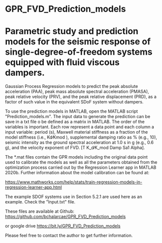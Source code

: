 # GPR_FVD_Prediction_models
# Parametric study and prediction models for the seismic response of single-degree-of-freedom systems equipped with fluid viscous dampers.
Gaussian Process Regression models to predict the peak absolute acceleration (PAA),
peak mass absolute spectral acceleration (PMASA),
peak relative velocity (PRV), and the peak relative displacement (PRD),
as a factor of such value in the equivalent SDoF system without dampers.

To use the prediction models in MATLAB, open the MATLAB script "Prediction_models.m".
The input data to generate the prediction can be save in a txt file o be defined as a matrix in MATLAB.
The order of the variables is important. Each row represent a data point and each column a input variable:
period (s), Maxwell material stiffness as a fraction of the model stiffness (i.e., Kd⁄Kmod ),
supplemental damping ratio as % (e.g., 10),
seismic intensity as the ground spectral acceleration at 1.0 s in g (e.g., 0.6 g),
and the velocity exponent of FVD. [T K_d⁄K_mod  Damp Sa1 Alpha].

The *.mat files contain the GPR models including the original data point used to calibrate the models as well as all the parameters
obtained from the optimization process carried out by the Regression Learner app in MATLAB 2020b.
Further information about the model calibration can be found at:

https://www.mathworks.com/help/stats/train-regression-models-in-regression-learner-app.html

The example SDOF systems use in Section 5.2.1 are used here as an example. Check the "Input.txt" file.

These files are available at Github:
https://github.com/bchalarcae/GPR_FVD_Prediction_models

or google drive
https://bit.ly/GPR_FVD_Prediction_models

Please feel free to contact the author to get further information.

